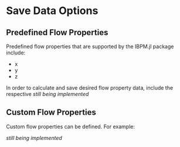 # Save Data Options

## Predefined Flow Properties

Predefined flow properties that are supported by the IBPM.jl package include:
- x
- y
- z

In order to calculate and save desired flow property data, include the respective _still being implemented_ 

## Custom Flow Properties

Custom flow properties can be defined. For example:

_still being implemented_